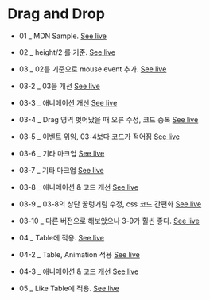 
# Drag and Drop

- 01 _  MDN Sample.
[See live](https://thegicode.github.io/vanilaJS-lab/drag-drop/01.html)

- 02 _ height/2 를 기준.
[See live](https://thegicode.github.io/vanilaJS-lab/drag-drop/02.html)

- 03 _ 02를 기준으로 mouse event 추가.
[See live](https://thegicode.github.io/vanilaJS-lab/drag-drop/03.html)

- 03-2 _ 03을 개선
[See live](https://thegicode.github.io/vanilaJS-lab/drag-drop/03-2.html)

- 03-3 _ 애니메이션 개선
[See live](https://thegicode.github.io/vanilaJS-lab/drag-drop/03-3.html)

- 03-4 _ Drag 영역 벗어났을 때 오류 수정, 코드 중복
[See live](https://thegicode.github.io/vanilaJS-lab/drag-drop/03-4.html)

- 03-5 _ 이벤트 위임, 03-4보다 코드가 적어짐
[See live](https://thegicode.github.io/vanilaJS-lab/drag-drop/03-5.html)

- 03-6 _ 기타 마크업
[See live](https://thegicode.github.io/vanilaJS-lab/drag-drop/03-6.html)

- 03-7 _ 기타 마크업
[See live](https://thegicode.github.io/vanilaJS-lab/drag-drop/03-7.html)

- 03-8 _ 애니메이션 & 코드 개선
[See live](https://thegicode.github.io/vanilaJS-lab/drag-drop/03-8.html)

- 03-9 _ 03-8의 상단 꿀렁거림 수정, css 코드 간편화
[See live](https://thegicode.github.io/vanilaJS-lab/drag-drop/03-9.html)

- 03-10 _ 다른 버전으로 해보았으나 3-9가 훨씬 좋다.
[See live](https://thegicode.github.io/vanilaJS-lab/drag-drop/03-10.html)


- 04 _ Table에 적용.
[See live](https://thegicode.github.io/vanilaJS-lab/drag-drop/04.html)

- 04-2 _ Table, Animation 적용
[See live](https://thegicode.github.io/vanilaJS-lab/drag-drop/04-2.html)

- 04-3 _ 애니메이션 & 코드 개선
[See live](https://thegicode.github.io/vanilaJS-lab/drag-drop/04-3.html)

- 05 _ Like Table에 적용.
[See live](https://thegicode.github.io/vanilaJS-lab/drag-drop/05.html)

